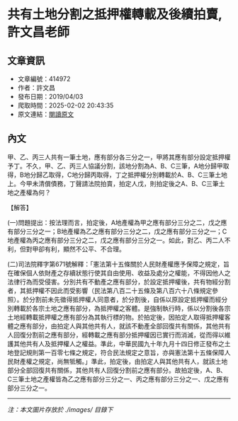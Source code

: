 # 共有土地分割之抵押權轉載及後續拍賣,許文昌老師

## 文章資訊
- 文章編號：414972
- 作者：許文昌
- 發布日期：2019/04/03
- 爬取時間：2025-02-02 20:43:35
- 原文連結：[閱讀原文](https://real-estate.get.com.tw/Columns/detail.aspx?no=414972)

## 內文
甲、乙、丙三人共有一筆土地，應有部分各三分之一，甲將其應有部分設定抵押權予丁。不久，甲、乙、丙三人協議分割，該地分割為A、B、C三筆，A地分歸甲取得，B地分歸乙取得，C地分歸丙取得，丁之抵押權分別轉載於A、B、C三筆土地上。今甲未清償債務，丁聲請法院拍賣，拍定人戊，則拍定後之A、B、C三筆土地之產權為何？

【解答】

(一)問題提出：按法理而言，拍定後，A地產權為甲之應有部分三分之二，戊之應有部分三分之一；B地產權為乙之應有部分三分之二，戊之應有部分三分之一；C地產權為丙之應有部分三分之二，戊之應有部分三分之一。如此，對乙、丙二人不利，但對甲卻有利，顯然不公平、不合理。

(二)司法院釋字第671號解釋：「憲法第十五條關於人民財產權應予保障之規定，旨在確保個人依財產之存續狀態行使其自由使用、收益及處分之權能，不得因他人之法律行為而受侵害。分別共有不動產之應有部分，於設定抵押權後，共有物經分割者，其抵押權不因此而受影響（民法第八百二十五條及第八百六十八條規定參照）。於分割前未先徵得抵押權人同意者，於分割後，自係以原設定抵押權而經分別轉載於各宗土地之應有部分，為抵押權之客體。是強制執行時，係以分割後各宗土地經轉載抵押權之應有部分為其執行標的物。於拍定後，因拍定人取得抵押權客體之應有部分，由拍定人與其他共有人，就該不動產全部回復共有關係，其他共有人回復分割前之應有部分，經轉載之應有部分抵押權因已實行而消滅，從而得以維護其他共有人及抵押權人之權益。準此，中華民國九十年九月十四日修正發布之土地登記規則第一百零七條之規定，符合民法規定之意旨，亦與憲法第十五條保障人民財產權之規定，尚無牴觸。」準此，拍定後，由拍定人與其他共有人，就該土地部分全部回復共有關係，其他共有人回復分割前之應有部分。故拍定後，A、B、C三筆土地之產權皆為乙之應有部分三分之一、丙之應有部分三分之一、戊之應有部分三分之一。

---
*注：本文圖片存放於 ./images/ 目錄下*
